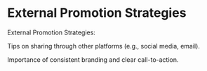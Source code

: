 # External Promotion Strategies

External Promotion Strategies:&#x20;

Tips on sharing through other platforms (e.g., social media, email).&#x20;

Importance of consistent branding and clear call-to-action.&#x20;
